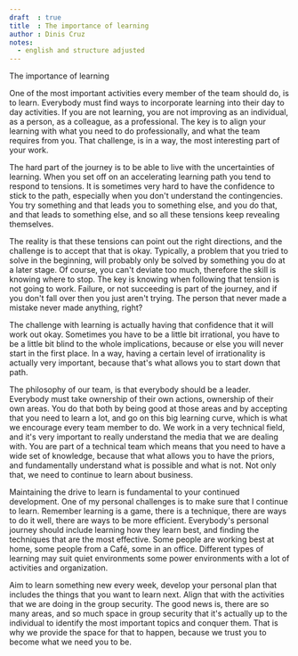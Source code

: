 ```yaml
---
draft  : true
title  : The importance of learning
author : Dinis Cruz
notes:
  - english and structure adjusted
---
```


The importance of learning

One of the most important activities every member of the team should do, is to learn. Everybody must find ways to incorporate learning into their day to day activities. If you are not learning, you are not improving as an individual, as a person, as a colleague, as a professional. The key is to align your learning with what you need to do professionally, and what the team requires from you. That challenge, is in a way, the most interesting part of your work. 

The hard part of the journey is to be able to live with the uncertainties of learning. When you set off on an accelerating learning path you tend to respond to tensions. It is sometimes very hard to have the confidence to stick to the path, especially when you don't understand the contingencies. You try something and that leads you to something else, and you do that, and that leads to something else, and so all these tensions keep revealing themselves. 

The reality is that these tensions can point out the right directions, and the challenge is to accept that that is okay. Typically, a problem that you tried to solve in the beginning, will probably only be solved by something you do at a later stage. Of course, you can't deviate too much, therefore the skill is knowing where to stop. The key is knowing when following that tension is not going to work. Failure, or not succeeding is part of the journey, and if you don't fall over then you just aren't trying. The person that never made a mistake never made anything, right? 

The challenge with learning is actually having that confidence that it will work out okay. Sometimes you have to be a little bit irrational, you have to be a little bit blind to the whole implications, because or else you will never start in the first place. In a way, having a certain level of irrationality is actually very important, because that's what allows you to start down that path.


The philosophy of our team, is that everybody should be a leader. Everybody must take ownership of their own actions, ownership of their own areas. You do that both by being good at those areas and by accepting that you need to learn a lot, and go on this big learning curve, which is what we encourage every team member to do. We work in a very technical field, and it's very important to really understand the media that we are dealing with. You are part of a technical team which means that you need to have a wide set of knowledge, because that what allows you to have the priors, and fundamentally understand what is possible and what is not. Not only that, we need to continue to learn about business.

Maintaining the drive to learn is fundamental to your continued development. One of my personal challenges is to make sure that I continue to learn. Remember learning is a game, there is a technique, there are ways to do it well, there are ways to be more efficient. Everybody's personal journey should include learning how they learn best, and finding the techniques that are the most effective. Some people are working best at home, some people from a Café, some in an office. Different types of learning may suit quiet environments some power environments with a lot of activities and organization. 

Aim to learn something new every week, develop your personal plan that includes the things that you want to learn next. Align that with the activities that we are doing in the group security. The good news is, there are so many areas, and so much space in group security that it's actually up to the individual to identify the most important topics and conquer them. That is why we provide the space for that to happen, because we trust you to become what we need you to be.
